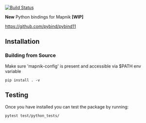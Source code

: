 
[![Build Status](https://travis-ci.org/mapnik/python-mapnik.svg)](https://travis-ci.org/mapnik/python-mapnik)

**New**  Python bindings for Mapnik **[WIP]**

https://github.com/pybind/pybind11

## Installation

### Building from Source

Make sure 'mapnik-config' is present and accessible via $PATH env variable 

```
pip install . -v 
```

## Testing

Once you have installed you can test the package by running:

```
pytest test/python_tests/
```




